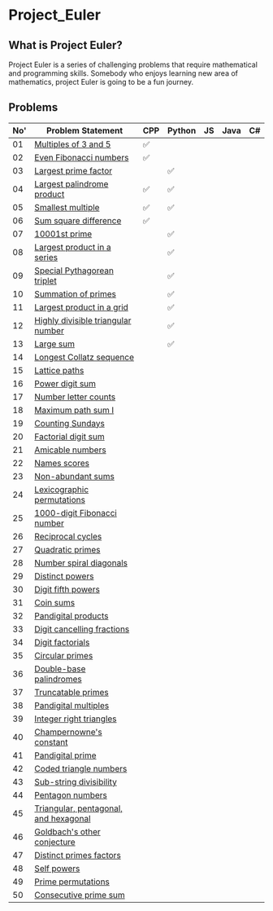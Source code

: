 # Project_Euler

## What is Project Euler?

Project Euler is a series of challenging problems that require mathematical and programming skills.
Somebody who enjoys learning new area of mathematics, project Euler is going to be a fun journey.

## Problems

| No' | Problem Statement                                                            | CPP                | Python               | JS                 | Java                | C#                 |
|----|------------------------------------------------------------------------------|--------------------|--------------------|--------------------|--------------------|--------------------|
| 01 | [Multiples of 3 and 5](https://projecteuler.net/problem=1)                   | :white_check_mark: |   |    |   |   |
| 02 | [Even Fibonacci numbers](https://projecteuler.net/problem=2)                 | :white_check_mark: |   |    |   |   |
| 03 | [Largest prime factor](https://projecteuler.net/problem=3)                   |  | :white_check_mark: |    |   |   |
| 04 | [Largest palindrome product](https://projecteuler.net/problem=4)             | :white_check_mark: | :white_check_mark: |    |   |   |
| 05 | [Smallest multiple](https://projecteuler.net/problem=5)                      | :white_check_mark: | :white_check_mark: |    |   |   |
| 06 | [Sum square difference](https://projecteuler.net/problem=6)                  | :white_check_mark: |   |    |   |   |
| 07 | [10001st prime](https://projecteuler.net/problem=7)                          |  | :white_check_mark: |    |   |   | 
| 08 | [Largest product in a series](https://projecteuler.net/problem=8)            |  | :white_check_mark: |    |   |   |
| 09 | [Special Pythagorean triplet](https://projecteuler.net/problem=9)            |  | :white_check_mark: |    |   |   |
| 10 | [Summation of primes](https://projecteuler.net/problem=10)                   |  | :white_check_mark: |    |   |   |
| 11 | [Largest product in a grid](https://projecteuler.net/problem=11)             |  | :white_check_mark: |    |   |   |
| 12 | [Highly divisible triangular number](https://projecteuler.net/problem=12)    |  | :white_check_mark: |    |   |   |
| 13 | [Large sum](https://projecteuler.net/problem=13)                             |  | :white_check_mark: |    |   |   |
| 14 | [Longest Collatz sequence](https://projecteuler.net/problem=14)              |  |    |    |   |   |
| 15 | [Lattice paths](https://projecteuler.net/problem=15)                         |  |    |    |   |   |
| 16 | [Power digit sum](https://projecteuler.net/problem=16)                       |  |    |    |   |   |
| 17 | [Number letter counts](https://projecteuler.net/problem=17)                  |  |    |    |   |   |
| 18 | [Maximum path sum I](https://projecteuler.net/problem=18)                    |  |    |    |   |   |
| 19 | [Counting Sundays](https://projecteuler.net/problem=19)                      |  |    |    |   |   |
| 20 | [Factorial digit sum](https://projecteuler.net/problem=20)                   |  |    |    |   |   |
| 21 | [Amicable numbers](https://projecteuler.net/problem=21)                      |  |    |    |   |   |
| 22 | [Names scores](https://projecteuler.net/problem=22)                          |  |    |    |   |   |
| 23 | [Non-abundant sums](https://projecteuler.net/problem=23)                     |  |    |    |   |   |
| 24 | [Lexicographic permutations](https://projecteuler.net/problem=24)            |  |    |    |   |   |
| 25 | [1000-digit Fibonacci number](https://projecteuler.net/problem=25)           |  |    |    |   |   |
| 26 | [Reciprocal cycles](https://projecteuler.net/problem=26)                     |  |    |    |   |   |
| 27 | [Quadratic primes](https://projecteuler.net/problem=27)                      |  |    |    |   |   |
| 28 | [Number spiral diagonals](https://projecteuler.net/problem=28)               |  |    |    |   |   |
| 29 | [Distinct powers](https://projecteuler.net/problem=29)                       |  |    |    |   |   |
| 30 | [Digit fifth powers](https://projecteuler.net/problem=30)                    |  |    |    |   |   |
| 31 | [Coin sums](https://projecteuler.net/problem=31)                             |  |    |    |   |   |
| 32 | [Pandigital products](https://projecteuler.net/problem=32)                   |  |    |    |   |   |
| 33 | [Digit cancelling fractions](https://projecteuler.net/problem=33)            |  |    |    |   |   |
| 34 | [Digit factorials](https://projecteuler.net/problem=34)                      |  |    |    |   |   |
| 35 | [Circular primes](https://projecteuler.net/problem=35)                       |  |    |    |   |   |
| 36 | [Double-base palindromes](https://projecteuler.net/problem=36)               |  |    |    |   |   |
| 37 | [Truncatable primes](https://projecteuler.net/problem=37)                    |  |    |    |   |   |
| 38 | [Pandigital multiples](https://projecteuler.net/problem=38)                  |  |    |    |   |   |
| 39 | [Integer right triangles](https://projecteuler.net/problem=39)               |  |    |    |   |   |
| 40 | [Champernowne's constant](https://projecteuler.net/problem=40)               |  |    |    |   |   |
| 41 | [Pandigital prime](https://projecteuler.net/problem=41)                      |  |    |    |   |   |
| 42 | [Coded triangle numbers](https://projecteuler.net/problem=42)                |  |    |    |   |   |
| 43 | [Sub-string divisibility](https://projecteuler.net/problem=43)               |  |    |    |   |   |
| 44 | [Pentagon numbers](https://projecteuler.net/problem=44)                      |  |    |    |   |   |
| 45 | [Triangular, pentagonal, and hexagonal](https://projecteuler.net/problem=45) |  |    |    |   |   |
| 46 | [Goldbach's other conjecture](https://projecteuler.net/problem=46)           |  |    |    |   |   |
| 47 | [Distinct primes factors](https://projecteuler.net/problem=47)               |  |    |    |   |   |
| 48 | [Self powers](https://projecteuler.net/problem=48)                           |  |    |    |   |   |
| 49 | [Prime permutations](https://projecteuler.net/problem=49)                    |  |    |    |   |   |
| 50 | [Consecutive prime sum](https://projecteuler.net/problem=50)                 |  |    |    |   |   |
